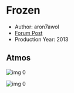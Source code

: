 # Frozen

* Author: aron7awol
* [Forum Post](https://www.avsforum.com/threads/bass-eq-for-filtered-movies.2995212/post-58644582)
* Production Year: 2013

## Atmos

![img 0](https://i.imgur.com/uXTV7mI.jpg)

![img 0](https://i.imgur.com/qOEfGQF.png)

